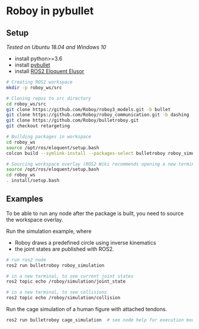 # Roboy in pybullet

## Setup 
*Tested on Ubuntu 18.04 and Windows 10*
- install python>=3.6
- install [pybullet](https://github.com/bulletphysics/bullet3/blob/master/README.md#pybullet)
- install [ROS2 Eloquent Elusor](https://index.ros.org/doc/ros2/Installation/Eloquent/)
```bash
# Creating ROS2 workspace
mkdir -p roboy_ws/src

# Cloning repos to src directory
cd roboy_ws/src
git clone https://github.com/Roboy/roboy3_models.git -b bullet
git clone https://github.com/Roboy/roboy_communication.git -b dashing
git clone https://github.com/Roboy/bulletroboy.git
git checkout retargeting

# Building packages in workspace
cd roboy_ws
source /opt/ros/eloquent/setup.bash
colcon build --symlink-install --packages-select bulletroboy roboy_simulation_msgs roboy_control_msgs

# Sourcing workspace overlay (ROS2 Wiki recommends opening a new terminal before this step)
source /opt/ros/eloquent/setup.bash
cd roboy_ws
. install/setup.bash
```

## Examples
To be able to run any node after the package is built, you need to source the workspace overlay.

Run the simulation example, where 
- Roboy draws a predefined circle using inverse kinematics 
- the joint states are published with ROS2.
```bash
# run ros2 node
ros2 run bulletroboy roboy_simulation

# in a new terminal, to see current joint states
ros2 topic echo /roboy/simulation/joint_state

# in a new terminal, to see collisions 
ros2 topic echo /roboy/simulation/collision
```

Run the cage simulation of a human figure with attached tendons.
```bash
ros2 run bulletroboy cage_simulation  # see node help for execution modes
```
